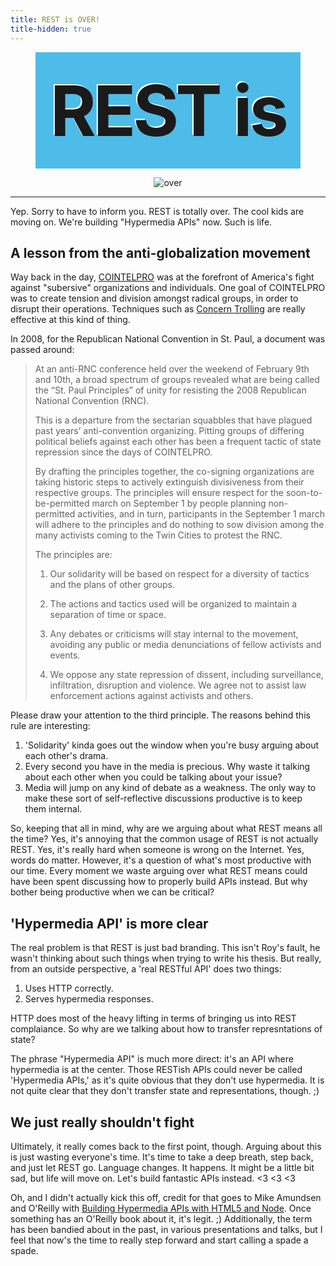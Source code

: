 ```yaml
---
title: REST is OVER!
title-hidden: true
---
```


<div style="text-align: center">
<h1 style="
padding:25px 0;
margin-left: 40px;
margin-right: 40px;
margin-top: 0px;
margin-bottom: 10px;
font-size: 800%;
letter-spacing: -0.04em;
background-color: #4DBCE9;
text-shadow: -2px -2px 0px white;">REST is</h1>
<p><img src="http://i.imgur.com/GFhQ2.png" alt="over" /></p>
</div>

<hr/>

Yep. Sorry to have to inform you. REST is totally over. The cool kids are
moving on. We're building "Hypermedia APIs" now. Such is life.

## A lesson from the anti-globalization movement

Way back in the day, [COINTELPRO](http://en.wikipedia.org/wiki/COINTELPRO) was
at the forefront of America's fight against "subersive" organizations and
individuals. One goal of COINTELPRO was to create tension and division amongst
radical groups, in order to disrupt their operations. Techniques such as 
[Concern Trolling](http://en.wikipedia.org/wiki/Troll_(Internet)#Concern\_troll)
are really effective at this kind of thing.

In 2008, for the Republican National Convention in St. Paul, a document was passed
around:

> At an anti-RNC conference held over the weekend of February 9th and 10th, a
> broad spectrum of groups revealed what are being called the “St. Paul
> Principles” of unity for resisting the 2008 Republican National Convention
> (RNC). 
> 
> This is a departure from the sectarian squabbles that have plagued past
> years’ anti-convention organizing. Pitting groups of differing political
> beliefs against each other has been a frequent tactic of state repression
> since the days of COINTELPRO.
> 
> By drafting the principles together, the co-signing organizations are taking
> historic steps to actively extinguish divisiveness from their respective
> groups. The principles will ensure respect for the soon-to-be-permitted march
> on September 1 by people planning non-permitted activities, and in turn,
> participants in the September 1 march will adhere to the principles and do
> nothing to sow division among the many activists coming to the Twin Cities to
> protest the RNC.
> 
> The principles are:
> 
> 1. Our solidarity will be based on respect for a diversity of tactics and the
> plans of other groups.
> 
> 2. The actions and tactics used will be organized to maintain a separation of
> time or space.
> 
> 3. Any debates or criticisms will stay internal to the movement, avoiding any
> public or media denunciations of fellow activists and events.
> 
> 4. We oppose any state repression of dissent, including surveillance,
> infiltration, disruption and violence. We agree not to assist law enforcement
> actions against activists and others.

Please draw your attention to the third principle. The reasons behind this rule
are interesting:

1. 'Solidarity' kinda goes out the window when you're busy arguing about each
   other's drama.
2. Every second you have in the media is precious. Why waste it talking about
   each other when you could be talking about your issue?
3. Media will jump on any kind of debate as a weakness. The only way to make
   these sort of self-reflective discussions productive is to keep them
   internal.

So, keeping that all in mind, why are we arguing about what REST means all the
time? Yes, it's annoying that the common usage of REST is not actually REST.
Yes, it's really hard when someone is wrong on the Internet. Yes, words do
matter. However, it's a question of what's most productive with our time.
Every moment we waste arguing over what REST means could have been spent
discussing how to properly build APIs instead. But why bother being productive
when we can be critical?

## 'Hypermedia API' is more clear

The real problem is that REST is just bad branding. This isn't Roy's fault, he
wasn't thinking about such things when trying to write his thesis. But really,
from an outside perspective, a 'real RESTful API' does two things:

1. Uses HTTP correctly.
2. Serves hypermedia responses.

HTTP does most of the heavy lifting in terms of bringing us into REST
complaiance. So why are we talking about how to transfer represntations of state?

The phrase "Hypermedia API" is much more direct: it's an API where hypermedia
is at the center. Those RESTish APIs could never be called 'Hypermedia APIs,' as
it's quite obvious that they don't use hypermedia. It is not quite clear that
they don't transfer state and representations, though. ;)

## We just really shouldn't fight

Ultimately, it really comes back to the first point, though. Arguing about this
is just wasting everyone's time. It's time to take a deep breath, step back,
and just let REST go. Language changes. It happens. It might be a little bit
sad, but life will move on. Let's build fantastic APIs instead. <3 <3 <3

Oh, and I didn't actually kick this off, credit for that goes to Mike Amundsen
and O'Reilly with [Building Hypermedia APIs with HTML5 and Node](http://www.amazon.com/Building-Hypermedia-APIs-HTML5-Node/dp/1449306578/ref=sr_1_1?ie=UTF8&qid=1330039178&sr=8-1).
Once something has an O'Reilly book about it, it's legit. ;) Additionally, the
term has been bandied about in the past, in various presentations and talks,
but I feel that now's the time to really step forward and start calling a spade
a spade.
